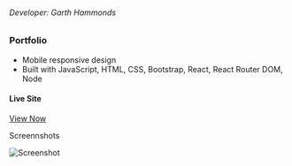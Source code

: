 ###### Developer: Garth Hammonds

### Portfolio

- Mobile responsive design
- Built with JavaScript, HTML, CSS, Bootstrap, React, React Router DOM, Node

#### Live Site

[View Now](https://hammonds526.github.io/Portfolio/ "https://hammonds526.github.io/Portfolio/")

Screennshots

![Screenshot](https://hammonds526.github.io/Portfolio/images/screenshotHome.jpg "Homepage")
<!-- ![Screenshot](/Assets/screenshot2.jpg "Screenshot") -->